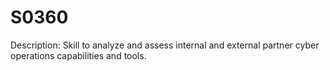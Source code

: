 # S0360
Description: Skill to analyze and assess internal and external partner cyber operations capabilities and tools.
